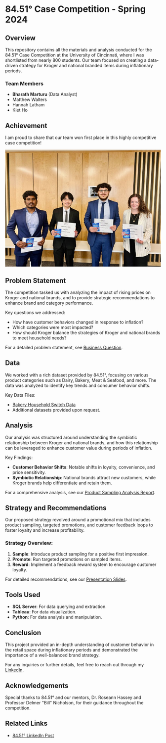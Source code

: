 # 84.51° Case Competition - Spring 2024

## Overview
This repository contains all the materials and analysis conducted for the 84.51° Case Competition at the University of Cincinnati, where I was shortlisted from nearly 800 students. Our team focused on creating a data-driven strategy for Kroger and national branded items during inflationary periods.

### Team Members
- **Bharath Marturu** (Data Analyst)
- Matthew Walters
- Hannah Latham
- Kiet Ho

## Achievement
I am proud to share that our team won first place in this highly competitive case competition!

![Winning Team](winners.jpg)


## Problem Statement
The competition tasked us with analyzing the impact of rising prices on Kroger and national brands, and to provide strategic recommendations to enhance brand and category performance.

Key questions we addressed:
- How have customer behaviors changed in response to inflation?
- Which categories were most impacted?
- How should Kroger balance the strategies of Kroger and national brands to meet household needs?

For a detailed problem statement, see [Business Question](docs/Business%20Question.docx).

## Data
We worked with a rich dataset provided by 84.51°, focusing on various product categories such as Dairy, Bakery, Meat & Seafood, and more. The data was analyzed to identify key trends and consumer behavior shifts.

Key Data Files:
- [Bakery Household Switch Data](data/Bakery_HH_Switch.csv)
- Additional datasets provided upon request.

## Analysis
Our analysis was structured around understanding the symbiotic relationship between Kroger and national brands, and how this relationship can be leveraged to enhance customer value during periods of inflation.

Key Findings:
- **Customer Behavior Shifts**: Notable shifts in loyalty, convenience, and price sensitivity.
- **Symbiotic Relationship**: National brands attract new customers, while Kroger brands help differentiate and retain them.

For a comprehensive analysis, see our [Product Sampling Analysis Report](research/product_sampling_analysis.docx).

## Strategy and Recommendations
Our proposed strategy revolved around a promotional mix that includes product sampling, targeted promotions, and customer feedback loops to foster loyalty and increase profitability.

### Strategy Overview:
1. **Sample**: Introduce product sampling for a positive first impression.
2. **Promote**: Run targeted promotions on sampled items.
3. **Reward**: Implement a feedback reward system to encourage customer loyalty.

For detailed recommendations, see our [Presentation Slides](presentation/84.51_case_competition_presentation.pptx).

## Tools Used
- **SQL Server**: For data querying and extraction.
- **Tableau**: For data visualization.
- **Python**: For data analysis and manipulation.

## Conclusion
This project provided an in-depth understanding of customer behavior in the retail space during inflationary periods and demonstrated the importance of a well-balanced brand strategy.

For any inquiries or further details, feel free to reach out through my [LinkedIn](https://www.linkedin.com/in/bharath-marturu-6b08b3a8).

## Acknowledgements
Special thanks to 84.51° and our mentors, Dr. Roseann Hassey and Professor Delmer "Bill" Nicholson, for their guidance throughout the competition.

## Related Links
- [84.51° LinkedIn Post](https://www.linkedin.com/posts/84-51_8451x-uoc-business-analytics-case-competition-ugcPost-7183902277630353408-S0HX?utm_source=share&utm_medium=member_desktop)
